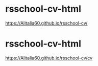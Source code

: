 # rsschool-cv-html
https://Alitalia60.github.io/rsschool-cv/ 

# rsschool-cv-html
https://Alitalia60.github.io/rsschool-cv/cv